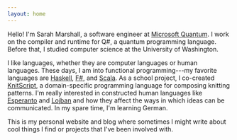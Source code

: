 ```yaml
---
layout: home
---
```


Hello!
I'm Sarah Marshall, a software engineer at [Microsoft Quantum][msquantum].
I work on the compiler and runtime for Q#, a quantum programming language.
Before that, I studied computer science at the University of Washington.

I like languages, whether they are computer languages or human languages.
These days, I am into functional programming---my favorite languages are [Haskell], [F#][fsharp], and [Scala].
As a school project, I co-created [KnitScript], a domain-specific programming language for composing knitting patterns.
I'm really interested in constructed human languages like [Esperanto] and [Lojban] and how they affect the ways in which ideas can be communicated.
In my spare time, I'm learning German.

This is my personal website and blog where sometimes I might write about cool
things I find or projects that I've been involved with.


[esperanto]: https://en.wikipedia.org/wiki/Esperanto
[fsharp]: https://fsharp.org/
[haskell]: https://www.haskell.org/
[knitscript]: https://github.com/logicologist/knitscript
[lojban]: https://en.wikipedia.org/wiki/Lojban
[msquantum]: https://www.microsoft.com/en-us/quantum
[scala]: https://www.scala-lang.org/
